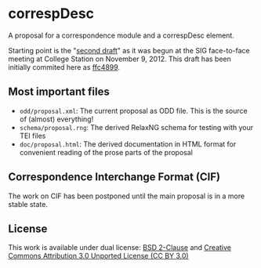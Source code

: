 correspDesc
===========

A proposal for a correspondence module and a correspDesc element.

Starting point is the "[second draft](http://wiki.tei-c.org/index.php/SIG:Correspondence/ODD_work#Second_draft)" as it was begun at the SIG face-to-face meeting at College Station on November 9, 2012. This draft has been initially commited here as [ffc4899](https://github.com/TEI-Correspondence-SIG/correspDesc/commit/ffc4899833e14eab536062fd1730aa04e7f52949).

Most important files
--------------------
* `odd/proposal.xml`: 	The current proposal as ODD file. This is the source of (almost) everything!
* `schema/proposal.rng`:	The derived RelaxNG schema for testing with your TEI files 
* `doc/proposal.html`: 	The derived documentation in HTML format for convenient reading of the prose parts of the proposal

Correspondence Interchange Format (CIF)
---------------------------------------

The work on CIF has been postponed until the main proposal is in a more stable state.  

License
-------

This work is available under dual license: [BSD 2-Clause](http://opensource.org/licenses/BSD-2-Clause) and [Creative Commons Attribution 3.0 Unported License (CC BY 3.0)](http://creativecommons.org/licenses/by/3.0/)
